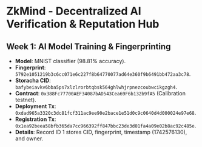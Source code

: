 # ZkMind - Decentralized AI Verification & Reputation Hub

## Week 1: AI Model Training & Fingerprinting

- **Model**: MNIST classifier (98.81% accuracy).
- **Fingerprint**: `5792e1051219b3c6cc071e6c227f8b64770077ad64e360f9b6491bb472aa3c78`.
- **Storacha CID**: `bafybeiavkv6bba5ps7xlzlrorbtqbsk564ghlwhjrpnezcoubwcikgzgh4`.
- **Contract**: `0x388Fc77700AEF34087bAD543Cea69F6b132b9fA5` (Calibration testnet).
- **Deployment Tx**: `0xdad965a3320c3dc81fcf311ac9ee90e2bace1e51d0c9c0640d4d000024e97e68`.
- **Registration Tx**: `0x1ea92beea58bfb365da7cc966392ff847bbc23de3d01fa4a09e02b8ac92c485e`.
- **Details**: Record ID 1 stores CID, fingerprint, timestamp (1742576130), and owner.
